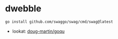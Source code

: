 # dwebble

```bash
go install github.com/swaggo/swag/cmd/swag@latest
```

- lookat: [doug-martin/goqu](https://github.com/doug-martin/goqu)

